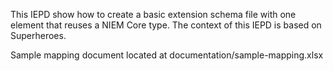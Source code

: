 This IEPD show how to create a basic extension schema file with one element that reuses a NIEM Core type.  The context of this IEPD is based on Superheroes.

Sample mapping document located at documentation/sample-mapping.xlsx
